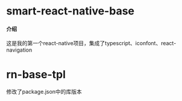 # smart-react-native-base

#### 介绍

这是我的第一个react-native项目，集成了typescript、iconfont、react-navigation


# rn-base-tpl

修改了package.json中的库版本
